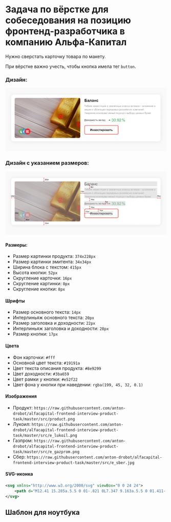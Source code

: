 # Задача по вёрстке для собеседования на позицию фронтенд-разработчика в компанию Альфа-Капитал

Нужно сверстать карточку товара по макету.

При вёрстке важно учесть, чтобы кнопка имела тег `button`.

### Дизайн:

![Дизайн](https://raw.githubusercontent.com/anton-drobot/alfacapital-frontend-interview-product-task/master/design.png)

### Дизайн с указанием размеров:

![Дизайн с указанием размеров](https://raw.githubusercontent.com/anton-drobot/alfacapital-frontend-interview-product-task/master/design_sizes.png)

#### Размеры:

- Размер картинки продукта: `374x228px`
- Размер картинки эмитента: `34x34px`
- Ширина блока с текстом: `415px`
- Высота кнопки: `52px`
- Скругление карточки: `16px`
- Скругление картинки: `8px`
- Скругление кнопки: `8px`

#### Шрифты

- Размер основного текста: `14px`
- Интерлиньяж основного текста: `20px`
- Размер заголовка и доходности: `22px`
- Интерлиньяж заголовка и доходности: `28px`
- Размер кнопки: `17px`

#### Цвета

- Фон карточки: `#fff`
- Основной цвет текста: `#19191a`
- Цвет текста описания продукта: `#8e9299`
- Цвет доходности: `#3ba659`
- Цвет рамки у кнопки: `#e52f22`
- Цвет фона у кнопки при наведении: `rgba(199, 45, 32, 0.1)`

#### Изображения

- Продукт: `https://raw.githubusercontent.com/anton-drobot/alfacapital-frontend-interview-product-task/master/src/product.png`
- Лукоил: `https://raw.githubusercontent.com/anton-drobot/alfacapital-frontend-interview-product-task/master/src/e_lukoil.png`
- Газпром: `https://raw.githubusercontent.com/anton-drobot/alfacapital-frontend-interview-product-task/master/src/e_gazprom.png`
- Сбер: `https://raw.githubusercontent.com/anton-drobot/alfacapital-frontend-interview-product-task/master/src/e_sber.jpg`

#### SVG-иконка

```svg
<svg xmlns="http://www.w3.org/2000/svg" viewBox="0 0 24 24">
    <path d="M12.41 15.285a.5.5 0 01-.821 0L7.347 9.163a.5.5 0 01.411-.785h8.483a.5.5 0 01.411.785l-4.241 6.122z"/>
</svg>
```

## Шаблон для ноутбука

```html

```
